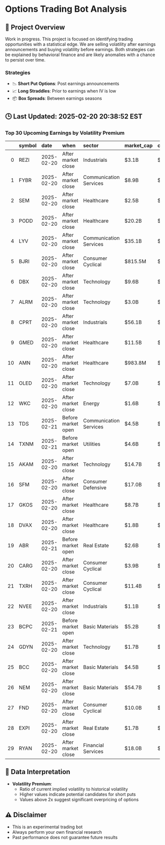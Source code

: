 # Options Trading Bot Analysis

## 🚀 Project Overview
Work in progress. This project is focused on identifying trading opportunities with a statistical edge.
We are selling volatility after earnings announcements and buying volatility before earnings.
Both strategies can be explained by behavioral finance and are likely anomalies with a chance to persist over time.

### Strategies
- 📉 **Short Put Options**: Post earnings announcements
- 📈 **Long Straddles**: Prior to earnings when IV is low
- 📦 **Box Spreads**: Between earnings seasons

## 🕒 Last Updated: 2025-02-20 20:38:52 EST

### Top 30 Upcoming Earnings by Volatility Premium

|    | symbol   | date       | when               | sector                 | market_cap   | close   | hv_current   | iv_current   | vol_premium   |
|---:|:---------|:-----------|:-------------------|:-----------------------|:-------------|:--------|:-------------|:-------------|:--------------|
|  0 | REZI     | 2025-02-20 | After market close | Industrials            | $3.1B        | $21.86  | 25.48%       | 90.23%       | 3.54x         |
|  1 | FYBR     | 2025-02-20 | After market close | Communication Services | $8.9B        | $35.70  | 3.72%        | 11.36%       | 3.05x         |
|  2 | SEM      | 2025-02-20 | After market close | Healthcare             | $2.5B        | $19.25  | 32.61%       | 97.79%       | 3.00x         |
|  3 | PODD     | 2025-02-20 | After market close | Healthcare             | $20.2B       | $283.68 | 18.48%       | 53.43%       | 2.89x         |
|  4 | LYV      | 2025-02-20 | After market close | Communication Services | $35.1B       | $153.67 | 15.17%       | 42.57%       | 2.81x         |
|  5 | BJRI     | 2025-02-20 | After market close | Consumer Cyclical      | $815.5M      | $35.87  | 26.48%       | 72.51%       | 2.74x         |
|  6 | DBX      | 2025-02-20 | After market close | Technology             | $9.6B        | $32.67  | 17.13%       | 45.75%       | 2.67x         |
|  7 | ALRM     | 2025-02-20 | After market close | Technology             | $3.0B        | $60.73  | 19.86%       | 48.24%       | 2.43x         |
|  8 | CPRT     | 2025-02-20 | After market close | Industrials            | $56.1B       | $59.74  | 14.46%       | 34.87%       | 2.41x         |
|  9 | GMED     | 2025-02-20 | After market close | Healthcare             | $11.5B       | $84.09  | 25.08%       | 56.67%       | 2.26x         |
| 10 | AMN      | 2025-02-20 | After market close | Healthcare             | $983.8M      | $23.84  | 37.74%       | 83.47%       | 2.21x         |
| 11 | OLED     | 2025-02-20 | After market close | Technology             | $7.0B        | $146.62 | 27.15%       | 59.89%       | 2.21x         |
| 12 | WKC      | 2025-02-20 | After market close | Energy                 | $1.6B        | $27.27  | 21.17%       | 45.27%       | 2.14x         |
| 13 | TDS      | 2025-02-21 | Before market open | Communication Services | $4.5B        | $39.57  | 23.13%       | 47.97%       | 2.07x         |
| 14 | TXNM     | 2025-02-21 | Before market open | Utilities              | $4.6B        | $50.97  | 21.32%       | 41.89%       | 1.96x         |
| 15 | AKAM     | 2025-02-20 | After market close | Technology             | $14.7B       | $100.26 | 25.40%       | 48.45%       | 1.91x         |
| 16 | SFM      | 2025-02-20 | After market close | Consumer Defensive     | $17.0B       | $175.97 | 30.36%       | 57.25%       | 1.89x         |
| 17 | GKOS     | 2025-02-20 | After market close | Healthcare             | $8.7B        | $160.58 | 33.46%       | 62.63%       | 1.87x         |
| 18 | DVAX     | 2025-02-20 | After market close | Healthcare             | $1.8B        | $13.09  | 23.55%       | 43.97%       | 1.87x         |
| 19 | ABR      | 2025-02-21 | Before market open | Real Estate            | $2.6B        | $13.82  | 21.22%       | 38.85%       | 1.83x         |
| 20 | CARG     | 2025-02-20 | After market close | Consumer Cyclical      | $3.9B        | $38.14  | 32.29%       | 58.57%       | 1.81x         |
| 21 | TXRH     | 2025-02-20 | After market close | Consumer Cyclical      | $11.4B       | $174.02 | 20.07%       | 36.17%       | 1.80x         |
| 22 | NVEE     | 2025-02-20 | After market close | Industrials            | $1.1B        | $17.03  | 33.28%       | 59.60%       | 1.79x         |
| 23 | BCPC     | 2025-02-21 | Before market open | Basic Materials        | $5.2B        | $163.78 | 18.92%       | 33.15%       | 1.75x         |
| 24 | GDYN     | 2025-02-20 | After market close | Technology             | $1.7B        | $21.57  | 37.99%       | 63.99%       | 1.68x         |
| 25 | BCC      | 2025-02-20 | After market close | Basic Materials        | $4.5B        | $118.30 | 25.98%       | 40.73%       | 1.57x         |
| 26 | NEM      | 2025-02-20 | After market close | Basic Materials        | $54.7B       | $47.41  | 26.85%       | 40.54%       | 1.51x         |
| 27 | FND      | 2025-02-20 | After market close | Consumer Cyclical      | $10.0B       | $95.33  | 34.54%       | 52.08%       | 1.51x         |
| 28 | EXPI     | 2025-02-20 | After market close | Real Estate            | $1.7B        | $11.31  | 39.76%       | 59.60%       | 1.50x         |
| 29 | RYAN     | 2025-02-20 | After market close | Financial Services     | $18.0B       | $69.37  | 23.95%       | 33.98%       | 1.42x         |

## 📝 Data Interpretation

- **Volatility Premium**: 
  - Ratio of current implied volatility to historical volatility
  - Higher values indicate potential candidates for short puts
  - Values above 2x suggest significant overpricing of options

## ⚠️ Disclaimer
- This is an experimental trading bot
- Always perform your own financial research
- Past performance does not guarantee future results
